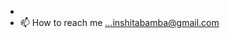 
-
- 📫 How to reach me ...inshitabamba@gmail.com

<!---
Inshita12/Inshita12 is a ✨ special ✨ repository because its `README.md` (this file) appears on your GitHub profile.
You can click the Preview link to take a look at your changes.
--->
